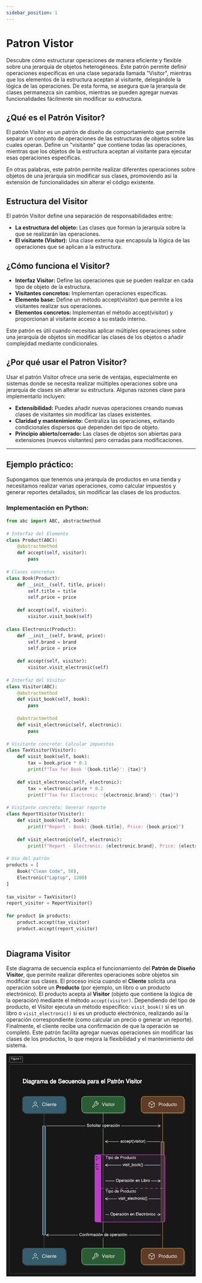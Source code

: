 ```yaml
---
sidebar_position: 1
---
```


# Patron Vistor

Descubre cómo estructurar operaciones de manera eficiente y flexible sobre una jerarquía de objetos heterogéneos. Este patrón permite definir operaciones específicas en una clase separada llamada "Visitor", mientras que los elementos de la estructura aceptan al visitante, delegándole la lógica de las operaciones. De esta forma, se asegura que la jerarquía de clases permanezca sin cambios, mientras se pueden agregar nuevas funcionalidades fácilmente sin modificar su estructura.

## ¿Qué es el Patrón Visitor?

El patrón Visitor es un patrón de diseño de comportamiento que permite separar un conjunto de operaciones de las estructuras de objetos sobre las cuales operan. Define un "visitante" que contiene todas las operaciones, mientras que los objetos de la estructura aceptan al visitante para ejecutar esas operaciones específicas.

En otras palabras, este patrón permite realizar diferentes operaciones sobre objetos de una jerarquía sin modificar sus clases, promoviendo así la extensión de funcionalidades sin alterar el código existente.

## Estructura del Visitor

El patrón Visitor define una separación de responsabilidades entre:
- **La estructura del objeto:**
 Las clases que forman la jerarquía sobre la que se realizarán las operaciones.
- **El visitante (Visitor):**
 Una clase externa que encapsula la lógica de las operaciones que se aplican a la estructura.

## ¿Cómo funciona el Visitor?
- **Interfaz Visitor:**
 Define las operaciones que se pueden realizar en cada tipo de objeto de la estructura.
- **Visitantes concretos:**
 Implementan operaciones específicas.
- **Elemento base:**
 Define un método accept(visitor) que permite a los visitantes realizar sus operaciones.
- **Elementos concretos:**
Implementan el método accept(visitor) y proporcionan al visitante acceso a su estado interno.

Este patrón es útil cuando necesitas aplicar múltiples operaciones sobre una jerarquía de objetos sin modificar las clases de los objetos o añadir complejidad mediante condicionales.




## ¿Por qué usar el Patron Visitor?
Usar el patrón Visitor ofrece una serie de ventajas, especialmente en sistemas donde se necesita realizar múltiples operaciones sobre una jerarquía de clases sin alterar su estructura. Algunas razones clave para implementarlo incluyen:

- **Extensibilidad:** Puedes añadir nuevas operaciones creando nuevas clases de visitantes sin modificar las clases existentes.
- **Claridad y mantenimiento:** Centraliza las operaciones, evitando condicionales dispersos que dependen del tipo de objeto.
- **Principio abierto/cerrado:** Las clases de objetos son abiertas para extensiones (nuevos visitantes) pero cerradas para modificaciones.

---
## Ejemplo práctico:
Supongamos que tenemos una jerarquía de productos en una tienda y necesitamos realizar varias operaciones, como calcular impuestos y generar reportes detallados, sin modificar las clases de los productos.

### Implementación en Python:

```python
from abc import ABC, abstractmethod

# Interfaz del Elemento
class Product(ABC):
    @abstractmethod
    def accept(self, visitor):
        pass

# Clases concretas
class Book(Product):
    def __init__(self, title, price):
        self.title = title
        self.price = price

    def accept(self, visitor):
        visitor.visit_book(self)

class Electronic(Product):
    def __init__(self, brand, price):
        self.brand = brand
        self.price = price

    def accept(self, visitor):
        visitor.visit_electronic(self)

# Interfaz del Visitor
class Visitor(ABC):
    @abstractmethod
    def visit_book(self, book):
        pass

    @abstractmethod
    def visit_electronic(self, electronic):
        pass

# Visitante concreto: Calcular impuestos
class TaxVisitor(Visitor):
    def visit_book(self, book):
        tax = book.price * 0.1
        print(f"Tax for Book '{book.title}': {tax}")

    def visit_electronic(self, electronic):
        tax = electronic.price * 0.2
        print(f"Tax for Electronic '{electronic.brand}': {tax}")

# Visitante concreto: Generar reporte
class ReportVisitor(Visitor):
    def visit_book(self, book):
        print(f"Report - Book: {book.title}, Price: {book.price}")

    def visit_electronic(self, electronic):
        print(f"Report - Electronic: {electronic.brand}, Price: {electronic.price}")

# Uso del patrón
products = [
    Book("Clean Code", 50),
    Electronic("Laptop", 1200)
]

tax_visitor = TaxVisitor()
report_visitor = ReportVisitor()

for product in products:
    product.accept(tax_visitor)
    product.accept(report_visitor)



```
## Diagrama Visitor

Este diagrama de secuencia explica el funcionamiento del **Patrón de Diseño Visitor**, que permite realizar diferentes operaciones sobre objetos sin modificar sus clases. El proceso inicia cuando el **Cliente** solicita una operación sobre un **Producto** (por ejemplo, un libro o un producto electrónico). El producto acepta al **Visitor** (objeto que contiene la lógica de la operación) mediante el método `accept(visitor)`. Dependiendo del tipo de producto, el Visitor ejecuta un método específico: `visit_book()` si es un libro o `visit_electronic()` si es un producto electrónico, realizando así la operación correspondiente (como calcular un precio o generar un reporte). Finalmente, el cliente recibe una confirmación de que la operación se completó. Este patrón facilita agregar nuevas operaciones sin modificar las clases de los productos, lo que mejora la flexibilidad y el mantenimiento del sistema.

![alt text](diagram-export-4-12-2024-11_17_26-a.m..png)



